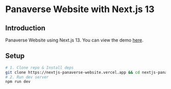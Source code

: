 # Panaverse Website with Next.js 13

## Introduction

Panaverse Website using Next.js 13. You can view the demo [here](https://nextjs-panaverse-website.vercel.app).

## Setup

```bash
# 1. Clone repo & Install deps
git clone https://nextjs-panaverse-website.vercel.app && cd nextjs-panaverse-website && npm i
# 2. Run dev server
npm run dev
```

